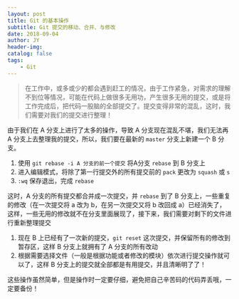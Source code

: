 ```yaml
---
layout: post
title: Git 的基本操作
subtitle: Git 提交的移动、合并、与修改
date: 2018-09-04
author: JY
header-img: 
catalog: false
tags: 
    - Git
---
```


> 在工作中，或多或少的都会遇到赶工的情况，由于工作紧急，对需求的理解不到位等情况，可能在代码上做很多无用功，产生很多无用的提交，或是将工作完成后，把代码一股脑的全部提交了。提交变得非常的混乱，这时，我们需要对我们的提交进行整理！




由于我们在 A 分支上进行了太多的操作，导致 A 分支现在混乱不堪，我们无法再 A 分支上去整理我的提交，所以，我们要在最新的 `master` 分支上新建一个 B 分支。

1. 使用 `git rebase -i A 分支的前一个提交` 将A分支 `rebase` 到 B 分支上
2. 进入编辑模式，将除了第一行提交外的所有提交前的 `pack` 更改为 `squash` 或 `s` 
3. `:wq` 保存退出，完成 `rebase`

这时，A 分支的所有提交都合并成一次提交，并 `rebase` 到了 B 分支上，一些重复的修改（在一次提交将 a 改为 b，在另一次提交又将 b 改回成 a）已经消失了，这样，一些无用的修改就不在分支里面展现了，接下来，我们需要对剩下的文件进行重新整理提交

1. 现在 B 上已经有了一次新的提交，`git reset` 这次提交，并保留所有的修改到暂存区，这样 B 分支上就拥有了 A 分支的所有改动
2. 根据需要选择文件（一般是根据功能或者修改的模块）依次进行提交操作就可以了，这样 B 分支上的提交就全部都是有用提交，并且清晰明了了！

这些操作虽然简单，但是操作时一定要仔细，避免把自己辛苦码的代码弄丢哦，一定要备份！